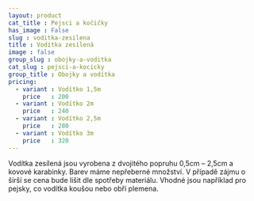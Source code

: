 ```yaml
---
layout: product
cat_title : Pejsci a kočičky
has_image : False
slug : voditka-zesilena
title : Vodítka zesílená
image : false
group_slug : obojky-a-voditka
cat_slug : pejsci-a-kocicky
group_title : Obojky a vodítka
pricing:
  - variant : Vodítko 1,5m
    price   : 200
  - variant : Vodítko 2m
    price   : 240
  - variant : Vodítko 2,5m
    price   : 280
  - variant : Vodítko 3m
    price   : 320
---
```


Vodítka zesílená jsou vyrobena z dvojitého popruhu 0,5cm – 2,5cm a kovové karabinky. Barev máme nepřeberné množství. V případě zájmu o širší se cena bude lišit dle spotřeby materiálu. Vhodné jsou například pro pejsky, co vodítka koušou nebo obří plemena.

